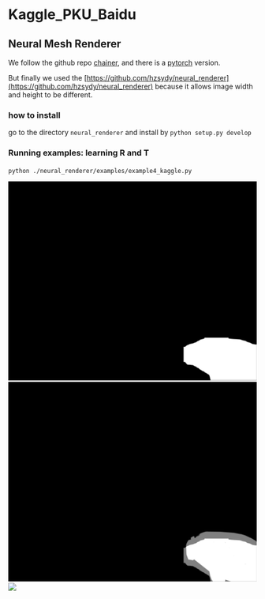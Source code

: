 # Kaggle_PKU_Baidu

##  Neural Mesh Renderer

We follow the github repo [chainer](https://github.com/hiroharu-kato/neural_renderer), and there is
a [pytorch](https://github.com/daniilidis-group/neural_renderer) version.

But finally we used the [https://github.com/hzsydy/neural_renderer](https://github.com/hzsydy/neural_renderer)
because it allows image width and height to be different.

### how to install

go to the directory `neural_renderer` and install by
`python setup.py develop`

### Running examples: learning R and T 

`python ./neural_renderer/examples/example4_kaggle.py`

![](./neural_renderer/examples/data/mask_full_size.png)![](./neural_renderer/examples/data/image_overlap.png)![](./neural_renderer/examples/data/example4_result_kaggle_ID_0aa8f8389_0.gif)

